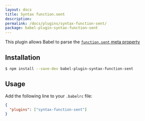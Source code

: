 ```yaml
---
layout: docs
title: Syntax function.sent
description:
permalink: /docs/plugins/syntax-function-sent/
package: babel-plugin-syntax-function-sent
---
```


This plugin allows Babel to parse the [`function.sent` meta property](https://github.com/allenwb/ESideas/blob/master/Generator%20metaproperty.md)

## Installation

```sh
$ npm install --save-dev babel-plugin-syntax-function-sent
```

## Usage

Add the following line to your `.babelrc` file:

```json
{
  "plugins": ["syntax-function-sent"]
}
```

